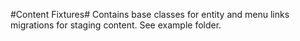 #Content Fixtures#
Contains base classes for entity and menu links migrations for staging content. See example folder.
